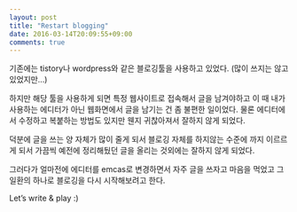 ```yaml
---
layout: post
title: "Restart blogging"
date: 2016-03-14T20:09:55+09:00
comments: true
---
```


기존에는 tistory나 wordpress와 같은 블로깅툴을 사용하고 있었다. (많이 쓰지는 않고 있었지만…)

하지만 해당 툴을 사용하게 되면 특정 웹사이트로 접속해서 글을 남겨야하고 이 때 내가 사용하는 에디터가 아닌 웹화면에서 글을 남기는 건 좀 불편한 일이었다. 물론 에디터에서 수정하고 복붙하는 방법도 있지만 웬지 귀찮아져서 잘하지 않게 되었다.

덕분에 글을 쓰는 양 자체가 많이 줄게 되서 블로깅 자체를 하지않는 수준에 까지 이르르게 되서 가끔씩 예전에 정리해뒀던 글을 올리는 것외에는 잘하지 않게 되었다.

그러다가 얼마전에 에디터를 emcas로 변경하면서 자주 글을 쓰자고 마음을 먹었고 그 일환의 하나로 블로깅을 다시 시작해보려고 한다.


Let’s write & play :)
